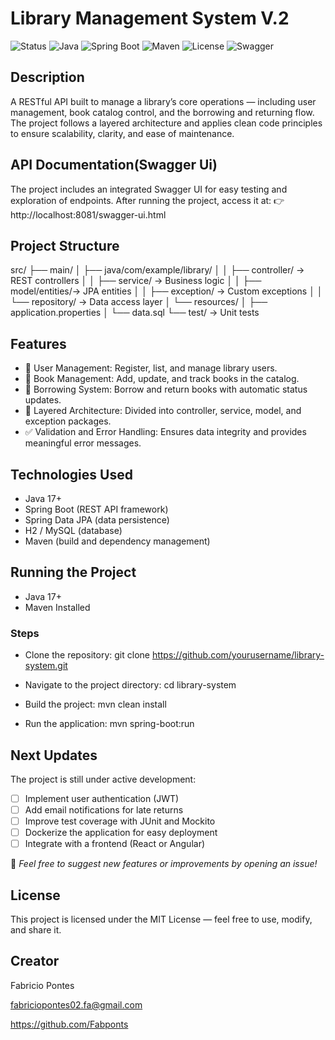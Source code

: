 # Library Management System V.2
![Status](https://img.shields.io/badge/Status-In%20Development-yellow)
![Java](https://img.shields.io/badge/Java-17%2B-orange)
![Spring Boot](https://img.shields.io/badge/Spring%20Boot-3.x-brightgreen)
![Maven](https://img.shields.io/badge/Maven-Build-blue)
![License](https://img.shields.io/badge/License-MIT-lightgrey)
![Swagger](https://img.shields.io/badge/Swagger-UI-green)


## Description
A RESTful API built to manage a library’s core operations — including user management, book catalog control, and the borrowing and returning flow.
The project follows a layered architecture and applies clean code principles to ensure scalability, clarity, and ease of maintenance.

## API Documentation(Swagger Ui)
The project includes an integrated Swagger UI for easy testing and exploration of endpoints.
After running the project, access it at:
👉 http://localhost:8081/swagger-ui.html

## Project Structure
src/
 ├── main/
 │    ├── java/com/example/library/
 │    │    ├── controller/    → REST controllers
 │    │    ├── service/       → Business logic
 │    │    ├── model/entities/→ JPA entities
 │    │    ├── exception/     → Custom exceptions
 │    │    └── repository/    → Data access layer
 │    └── resources/
 │         ├── application.properties
 │         └── data.sql
 └── test/                    → Unit tests

## Features 
- 👤 User Management: Register, list, and manage library users.
- 📖 Book Management: Add, update, and track books in the catalog.
- 🔄 Borrowing System: Borrow and return books with automatic status updates.
- 🧩 Layered Architecture: Divided into controller, service, model, and exception packages.
- ✅ Validation and Error Handling: Ensures data integrity and provides meaningful error messages.

## Technologies Used
- Java 17+
- Spring Boot (REST API framework)
- Spring Data JPA (data persistence)
- H2 / MySQL (database)
- Maven (build and dependency management)

## Running the Project
- Java 17+
- Maven Installed

### Steps
 - Clone the repository: 
  git clone https://github.com/yourusername/library-system.git

- Navigate to the project directory: 
cd library-system

- Build the project:
mvn clean install

- Run the application:
  mvn spring-boot:run

## Next Updates
The project is still under active development:
- [ ] Implement user authentication (JWT)
- [ ] Add email notifications for late returns
- [ ] Improve test coverage with JUnit and Mockito
- [ ] Dockerize the application for easy deployment
- [ ] Integrate with a frontend (React or Angular)

🚧 *Feel free to suggest new features or improvements by opening an issue!*

## License
This project is licensed under the MIT License — feel free to use, modify, and share it.

## Creator 
Fabricio Pontes


fabriciopontes02.fa@gmail.com


https://github.com/Fabponts
